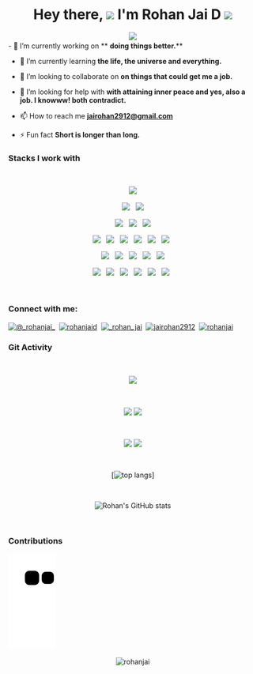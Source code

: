 <h1 align="center">Hey there, <img src="https://media.giphy.com/media/hvRJCLFzcasrR4ia7z/giphy.gif" width="25"> I'm Rohan Jai D <img src="https://media4.giphy.com/media/2upjCjg1mWDypXxPw9/giphy.gif?cid=790b76115842c8205fb50fad2826acd5ed1736d898875675&rid=giphy.gif&ct=s" width="40"></h1>

<div align="center">  
  <a href="https://github.com/DenverCoder1/readme-typing-svg"><img src="https://readme-typing-svg.herokuapp.com?color=1FDDF7FF&center=true&width=500&lines=Full+Stack+Developer;Data+Science+Enthusiastic;Machine+Learning+Engineer;Gamer;Editing+And+VFX;Musician"></a>
</div>
- 🔭 I’m currently working on ** <strong>doing things better.</strong>**

- 🌱 I’m currently learning **the life, the universe and everything.**

- 👯 I’m looking to collaborate on **on things that could get me a job.**

- 🤝 I’m looking for help with **with attaining inner peace and yes, also a job. I knowww! both contradict.**

- 📫 How to reach me **jairohan2912@gmail.com**

- ⚡ Fun fact **Short is longer than long.**

### Stacks I work with

  <br/>
  <div>

<p  align="center">
<img src="https://img.shields.io/badge/C%2B%2B-00599C?style=for-the-badge&logo=c%2B%2B&logoColor=white" height="25"/>  
  </p>
  
<p  align="center">
<img src="https://img.shields.io/badge/HTML5-E34F26?style=for-the-badge&logo=html5&logoColor=white" height="25"/>
  &nbsp;
<img src="https://img.shields.io/badge/CSS3-1572B6?style=for-the-badge&logo=css3&logoColor=white" height="25"/>  
 </p>
 <p  align="center">
<img src="https://img.shields.io/badge/JavaScript-323330?style=for-the-badge&logo=javascript&logoColor=F7DF1E" height="25"/>
  &nbsp;
<img src="https://img.shields.io/badge/Node.js-43853D?style=for-the-badge&logo=node.js&logoColor=white" height="25"/>  
  &nbsp;
  <img src="https://img.shields.io/badge/Express.js-404D59?style=for-the-badge" height="25"/>  
 </p>
 
 
 
  <p  align="center">
<img src="https://img.shields.io/badge/Python-3776AB?style=for-the-badge&logo=python&logoColor=white" height="25"/>
  &nbsp;
<img src="https://img.shields.io/badge/Java-ED8B00?style=for-the-badge&logo=java&logoColor=white" height="25"/>  
  &nbsp;
<img src="https://img.shields.io/badge/Kotlin-0095D5?&style=for-the-badge&logo=kotlin&logoColor=white" height="25"/>
  &nbsp;
<img src="https://img.shields.io/badge/Dart-0175C2?style=for-the-badge&logo=dart&logoColor=white" height="25"/>  
  &nbsp;
 <img src="https://img.shields.io/badge/Django-092E20?style=for-the-badge&logo=django&logoColor=white" height="25"/>
  &nbsp;
<img src="https://img.shields.io/badge/Flutter-02569B?style=for-the-badge&logo=flutter&logoColor=white" height="25"/>
  &nbsp;
 </p>
 <p  align="center">
<img src="https://img.shields.io/badge/React-20232A?style=for-the-badge&logo=react&logoColor=61DAFB" height="25"/>
  &nbsp;
<img src="https://img.shields.io/badge/TypeScript-007ACC?style=for-the-badge&logo=typescript&logoColor=white" height="25"/>  
  &nbsp;
<img src="https://img.shields.io/badge/Tailwind_CSS-38B2AC?style=for-the-badge&logo=tailwind-css&logoColor=white" height="25"/>
  &nbsp;
<img src="https://img.shields.io/badge/Bootstrap-563D7C?style=for-the-badge&logo=bootstrap&logoColor=white" height="25"/>  
  &nbsp;
 <img src="https://img.shields.io/badge/Material--UI-0081CB?style=for-the-badge&logo=material-ui&logoColor=white" height="25"/>
 </p>
 
   <p  align="center">
  <img src="https://img.shields.io/badge/jQuery-0769AD?style=for-the-badge&logo=jquery&logoColor=white" height="25"/>
  &nbsp;
<img src="https://img.shields.io/badge/MySQL-00000F?style=for-the-badge&logo=mysql&logoColor=white" height="25"/>
  &nbsp;
<img src="https://img.shields.io/badge/MongoDB-4EA94B?style=for-the-badge&logo=mongodb&logoColor=white" height="25"/>  
  &nbsp;
<img src="https://img.shields.io/badge/Heroku-430098?style=for-the-badge&logo=heroku&logoColor=white" height="25"/>
  &nbsp;
<img src="https://img.shields.io/badge/Amazon_AWS-232F3E?style=for-the-badge&logo=amazon-aws&logoColor=white" height="25"/>  
  &nbsp;
 <img src="https://img.shields.io/badge/Google_Cloud-4285F4?style=for-the-badge&logo=google-cloud&logoColor=white" height="25"/>
  &nbsp;

 </p>
 
  
</div>

<br/>

<h3 align="left">Connect with me:</h3>
<div align="left">
<a href="https://twitter.com/@_rohanjai_" target="blank"><img align="center" src="https://raw.githubusercontent.com/rahuldkjain/github-profile-readme-generator/master/src/images/icons/Social/twitter.svg" alt="@_rohanjai_" height="30" width="40" /></a>&nbsp;
<a href="https://linkedin.com/in/rohanjaid" target="blank"><img align="center" src="https://raw.githubusercontent.com/rahuldkjain/github-profile-readme-generator/master/src/images/icons/Social/linked-in-alt.svg" alt="rohanjaid" height="30" width="40" /></a>&nbsp;
<a href="https://instagram.com/_rohan_jai" target="blank"><img align="center" src="https://raw.githubusercontent.com/rahuldkjain/github-profile-readme-generator/master/src/images/icons/Social/instagram.svg" alt="_rohan_jai" height="30" width="40" /></a>&nbsp;
<a href="https://www.hackerrank.com/jairohan2912" target="blank"><img align="center" src="https://raw.githubusercontent.com/rahuldkjain/github-profile-readme-generator/master/src/images/icons/Social/hackerrank.svg" alt="jairohan2912" height="30" width="40" /></a>&nbsp;
<a href="https://www.leetcode.com/rohanjai" target="blank"><img align="center" src="https://raw.githubusercontent.com/rahuldkjain/github-profile-readme-generator/master/src/images/icons/Social/leet-code.svg" alt="rohanjai" height="30" width="40" /></a>
</div>



### Git Activity

<br/>

<div align="center">
  
![](https://github-profile-summary-cards.vercel.app/api/cards/profile-details?username=Rohanjai&theme=github_dark)
  
<br/>

![](https://github-profile-summary-cards.vercel.app/api/cards/most-commit-language?username=Rohanjai&theme=github_dark)
![](https://github-profile-summary-cards.vercel.app/api/cards/stats?username=Rohanjai&theme=github_dark)
  
<br/>

![](https://github-profile-summary-cards.vercel.app/api/cards/repos-per-language?username=Rohanjai&theme=github_dark)
![](https://github-profile-summary-cards.vercel.app/api/cards/productive-time?username=Rohanjai&theme=github_dark)
  
<br/>

[![top langs](https://github-readme-stats.vercel.app/api/top-langs/?username=Rohanjai&layout=compact&theme=radical)]
  
<br/>

![Rohan's GitHub stats](https://github-readme-stats.vercel.app/api?username=Rohanjai&show_icons=true&theme=radical)
  
<br/>
  
</div>

### Contributions
  ![Snake animation](https://github.com/Rohanjai/Rohanjai/blob/output/github-contribution-grid-snake.svg)
<div align="center">

<img src="https://komarev.com/ghpvc/?username=rohanjai&label=Profile%20views&color=0e75b6&style=for-the-badge" alt="rohanjai" />
</div>
